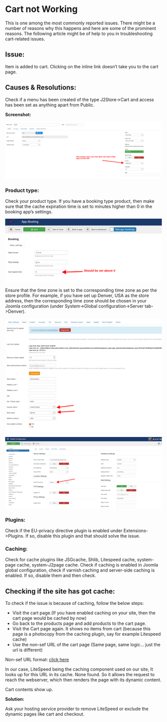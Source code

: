 # Cart not Working

This is one among the most commonly reported issues. There might be a number of reasons why this happens and here are some of the prominent reasons. The following article might be of help to you in troubleshooting cart-related issues.

## Issue: <a id="issue"></a>

Item is added to cart. Clicking on the inline link doesn’t take you to the cart page.

## Causes & Resolutions: <a id="causes--resolutions"></a>

Check if a menu has been created of the type J2Store-&gt;Cart and access has been set as anything apart from Public.

**Screenshot:**

![cart menu](https://raw.githubusercontent.com/j2store/doc-images/master/troubleshooting-guide/cart-not-working/cart-menu.png)

### Product type: <a id="product-type"></a>

Check your product type. If you have a booking type product, then make sure that the cache expiration time is set to minutes higher than 0 in the booking app’s settings.

![Product type](https://raw.githubusercontent.com/j2store/doc-images/master/troubleshooting-guide/cart-not-working/image.png)

 Ensure that the time zone is set to the corresponding time zone as per the store profile. For example, if you have set up Denver, USA as the store address, then the corresponding time zone should be chosen in your Joomla configuration \(under System-&gt;Global configuration-&gt;Server tab-&gt;Denver\).

![configuration](https://raw.githubusercontent.com/j2store/doc-images/master/troubleshooting-guide/cart-not-working/config.png)

![Image2](https://raw.githubusercontent.com/j2store/doc-images/master/troubleshooting-guide/cart-not-working/image%20%282%29.png)

### Plugins: <a id="plugins"></a>

 Check if the EU-privacy directive plugin is enabled under Extensions-&gt;Plugins. If so, disable this plugin and that should solve the issue.

### Caching: <a id="caching"></a>

 Check for cache plugins like JSGcache, Shlib, Litespeed cache, system-page cache, system-J2page cache. Check if caching is enabled in Joomla global configuration, check if varnish caching and server-side caching is enabled. If so, disable them and then check.

## Checking if the site has got cache: <a id="checking-if-the-site-has-got-cache"></a>

To check if the issue is because of caching, follow the below steps:

* Visit the cart page.\(If you have enabled caching on your site, then the cart page would be cached by now\)
* Go back to the products page and add products to the cart page.
* Visit the Cart page again. It shows no items from cart \(because this page is a photocopy from the caching plugin, say for example Litespeed cache\)
* Use the non-sef URL of the cart page \(Same page, same logic… just the url is different\)

Non-sef URL format: [click here](https://yoursite.com/index.php?option=com_j2store&view=carts)

In our case, LiteSpeed being the caching component used on our site, It looks up for this URL in its cache. None found. So it allows the request to reach the webserver, which then renders the page with its dynamic content.

Cart contents show up.

**Solution:**

Ask your hosting service provider to remove LiteSpeed or exclude the dynamic pages like cart and checkout.  


